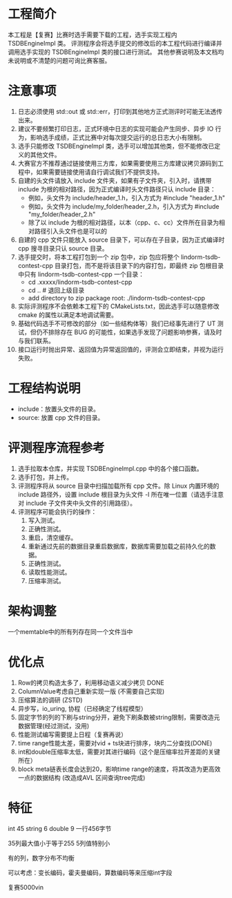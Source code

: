 # 工程简介
本工程是【复赛】比赛时选手需要下载的工程，选手实现工程内 TSDBEngineImpl 类。
评测程序会将选手提交的修改后的本工程代码进行编译并调用选手实现的 TSDBEngineImpl 类的接口进行测试。
其他参赛说明及本文档均未说明或不清楚的问题可询比赛客服。
  

# 注意事项
1. 日志必须使用 std::out 或 std::err，打印到其他地方正式测评时可能无法透传出来。
2. 建议不要频繁打印日志，正式环境中日志的实现可能会产生同步、异步 IO 行为，影响选手成绩，正式比赛中对每次提交运行的总日志大小有限制。
3. 选手只能修改 TSDBEngineImpl 类，选手可以增加其他类，但不能修改已定义的其他文件。
4. 大赛官方不推荐通过链接使用三方库，如果需要使用三方库建议拷贝源码到工程中，如果需要链接使用请自行调试我们不提供支持。
5. 自建的头文件请放入 include 文件夹，如果有子文件夹，引入时，请携带 include 为根的相对路径，因为正式编译时头文件路径只认 include 目录：
   + 例如，头文件为 include/header_1.h，引入方式为 #include "header_1.h"
   + 例如，头文件为 include/my_folder/header_2.h，引入方式为 #include "my_folder/header_2.h"
   + 除了以 include 为根的相对路径，以本（cpp、c、cc）文件所在目录为相对路径引入头文件也是可以的
6. 自建的 cpp 文件只能放入 source 目录下，可以存在子目录，因为正式编译时 cpp 搜寻目录只认 source 目录。
7. 选手提交时，将本工程打包到一个 zip 包中，zip 包应将整个 lindorm-tsdb-contest-cpp 目录打包，而不是将该目录下的内容打包，即最终 zip 包根目录中只有 lindorm-tsdb-contest-cpp 一个目录：
    + cd .xxxxx/lindorm-tsdb-contest-cpp
    + cd .. # 退回上级目录
    + add directory to zip package root: ./lindorm-tsdb-contest-cpp
8. 实际评测程序不会依赖本工程下的 CMakeLists.txt，因此选手可以随意修改 cmake 的属性以满足本地调试需要。
9. 基础代码选手不可修改的部分（如一些结构体等）我们已经事先进行了 UT 测试，但仍不排除存在 BUG 的可能性，如果选手发现了问题影响参赛，请及时与我们联系。
10. 接口运行时抛出异常、返回值为异常返回值的，评测会立即结束，并视为运行失败。
  

# 工程结构说明
+ include：放置头文件的目录。
+ source: 放置 cpp 文件的目录。
  

# 评测程序流程参考
1. 选手拉取本仓库，并实现 TSDBEngineImpl.cpp 中的各个接口函数。
2. 选手打包，并上传。
3. 评测程序将从 source 目录中扫描加载所有 cpp 文件。除 Linux 内置环境的 include 路径外，设置 include 根目录为头文件 -I 所在唯一位置（请选手注意对 include 子文件夹中头文件的引用路径）。
4. 评测程序可能会执行的操作：
    1. 写入测试。
    2. 正确性测试。
    3. 重启，清空缓存。
    4. 重新通过先前的数据目录重启数据库，数据库需要加载之前持久化的数据。
    5. 正确性测试。
    6. 读取性能测试。
    7. 压缩率测试。
  
# 架构调整
一个memtable中的所有列存在同一个文件当中

# 优化点
1. Row的拷贝构造太多了，利用移动语义减少拷贝 DONE
2. ColumnValue考虑自己重新实现一版 (不需要自己实现)
3. 压缩算法的调研 (ZSTD)
4. 异步写，io_uring, 协程（已经确定了线程模型）
5. 固定字节的列的下刷与string分开，避免下刷条数被string限制，需要改造元数据管理(经过测试，没用)
6. 性能测试编写需要提上日程（复赛再说）
7. time range性能太差，需要对vid + ts块进行排序，块内二分查找(DONE)
8. int和double压缩率太低，需要对其进行编码（这个是压缩率拉开差距的关键所在）
9. block meta链表长度会达到20，影响time range的速度，将其改造为更高效一点的数据结构 (改造成AVL 区间查询tree完成)

# 特征
int 45 string 6 double 9 一行456字节

35列最大值小于等于255
5列值特别小

有的列，数字分布不均衡

可以考虑：变长编码，霍夫曼编码，算数编码等来压缩int字段

复赛5000vin